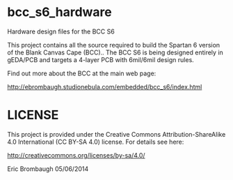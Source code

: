 bcc_s6_hardware
===============

Hardware design files for the BCC S6

This project contains all the source required to build the Spartan 6 version of
the Blank Canvas Cape (BCC).. The BCC S6 is being designed entirely in gEDA/PCB
and targets a 4-layer PCB with 6mil/6mil design rules.

Find out more about the BCC at the main web page:

http://ebrombaugh.studionebula.com/embedded/bcc_s6/index.html

LICENSE
=======

This project is provided under the Creative Commons Attribution-ShareAlike
4.0 International (CC BY-SA 4.0) license. For details see here:

http://creativecommons.org/licenses/by-sa/4.0/

Eric Brombaugh 05/06/2014